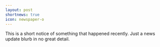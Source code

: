 ```yaml
---
layout: post
shortnews: true
icon: newspaper-o
---
```


This is a short notice of something that happened recently. Just a news update blurb in no great detail.